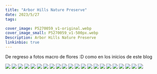 ```yaml
---
title: "Arbor Hills Nature Preserve"
date: 2023/5/27
tags:

cover_image: P5270059_v1-original.webp
cover_image_small: P5270059_v1-500px.webp
Description: Arbor Hills Nature Preserve
linkinbio: true
---
```


De regreso a fotos macro de flores :D como en los inicios de este blog

[![](P5270002_v1)](P5270002_v1-original.webp)
[![](P5270003_v1)](P5270003_v1-original.webp)
[![](P5270005_v1)](P5270005_v1-original.webp)
[![](P5270011_v1)](P5270011_v1-original.webp)
[![](P5270014_v1)](P5270014_v1-original.webp)
[![](P5270016_v1)](P5270016_v1-original.webp)
[![](P5270020_v1)](P5270020_v1-original.webp)
[![](P5270021_v1)](P5270021_v1-original.webp)
[![](P5270024_v1)](P5270024_v1-original.webp)
[![](P5270034_v1)](P5270034_v1-original.webp)
[![](P5270041_v1)](P5270041_v1-original.webp)
[![](P5270045_v1)](P5270045_v1-original.webp)
[![](P5270046_v1)](P5270046_v1-original.webp)
[![](P5270048_v1)](P5270048_v1-original.webp)
[![](P5270050_v1)](P5270050_v1-original.webp)
[![](P5270053_v1)](P5270053_v1-original.webp)
[![](P5270055_v1)](P5270055_v1-original.webp)
[![](P5270056_v1)](P5270056_v1-original.webp)
[![](P5270059_v1)](P5270059_v1-original.webp)
[![](P5270063_v1)](P5270063_v1-original.webp)
[![](P5270084_v1)](P5270084_v1-original.webp)
[![](P5270098_v1)](P5270098_v1-original.webp)
